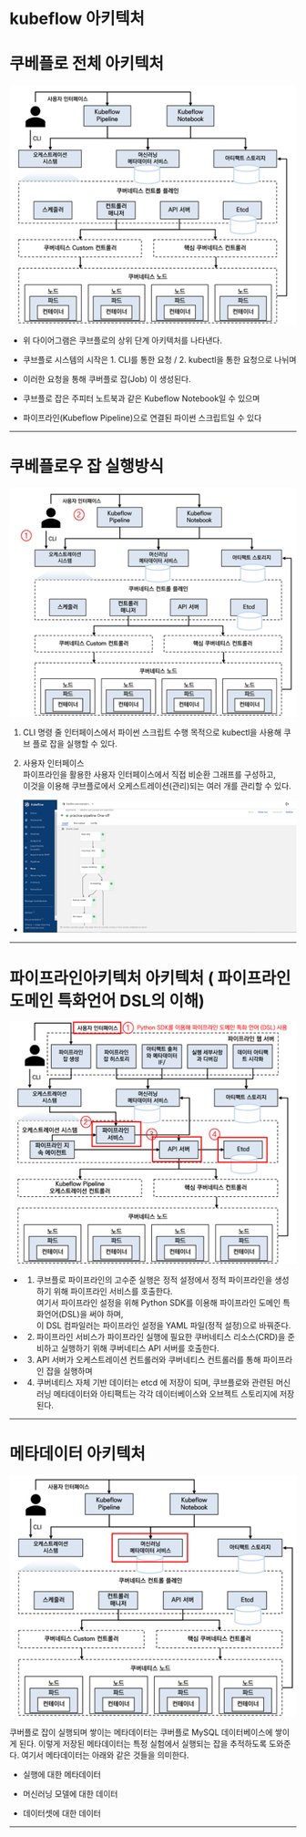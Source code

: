 # kubeflow 아키텍처
# 쿠베플로 전체 아키텍처
![image](./쿠베플로우아키텍처.png)  

- 위 다이어그램은 쿠브플로의 상위 단계 아키텍처를 나타낸다.

- 쿠브플로 시스템의 시작은 1. CLI를 통한 요청 / 2. kubectl을 통한 요청으로 나뉘며

- 이러한 요청을 통해 쿠버플로 잡(Job) 이 생성된다.

- 쿠브플로 잡은 주피터 노트북과 같은 Kubeflow Notebook일 수 있으며

- 파이프라인(Kubeflow Pipeline)으로 연결된 파이썬 스크립트일 수 있다  

---  
  




# 쿠베플로우 잡 실행방식
![image](./쿠베플로우잡실행방식.png)

1. CLI
명령 줄 인터페이스에서 파이썬 스크립트 수행 목적으로 kubectl을 사용해 쿠브 플로 잡을 실행할 수 있다.

 

2. 사용자 인터페이스  
파이프라인을 활용한 사용자 인터페이스에서 직접 비순환 그래프를 구성하고,  
이것을 이용해 쿠브플로에서 오케스트레이션(관리)되는 여러 개를 관리할 수 있다.

- ![image](./파이프라인플로우.png)

--- 

# 파이프라인아키텍처 아키텍처 ( 파이프라인 도메인 특화언어 DSL의 이해)
![image](./파이프라인아키텍처.png)  
- 1. 쿠브플로 파이프라인의 고수준 실행은 정적 설정에서 정적 파이프라인을 생성하기 위해 파이프라인 서비스를 호출한다.  
      여기서 파이프라인 설정을 위해 Python SDK를 이용해 파이프라인 도메인 특화언어(DSL)을 써야 하며,  
    이 DSL 컴파일러는 파이프라인 설정을 YAML 파일(정적 설정)으로 바꿔준다.

 

- 2. 파이프라인 서비스가 파이프라인 실행에 필요한 쿠버네티스 리소스(CRD)을 준비하고 실행하기 위해 쿠버네티스 API 서버를 호출한다.

 

- 3. API 서버가 오케스트레이션 컨트롤러와 쿠버네티스 컨트롤러를 통해 파이프라인 잡을 실행하며

 

- 4. 쿠버네티스 자체 기반 데이터는 etcd 에 저장이 되며, 쿠브플로와 관련된 머신러닝 메타데이터와 아티팩트는 각각 데이터베이스와 오브젝트 스토리지에 저장된다.

---


# 메타데이터 아키텍처
![image](./메타데이터.png)  

쿠버플로 잡이 실행되며 쌓이는 메타데이터는 쿠버플로 MySQL 데이터베이스에 쌓이게 된다.
이렇게 저장된 메타데이터는 특정 실험에서 실행되는 잡을 추적하도록 도와준다.
여기서 메타데이터는 아래와 같은 것들을 의미한다.

- 실행에 대한 메타데이터

- 머신러닝 모델에 대한 데이터

- 데이터셋에 대한 데이터

---

